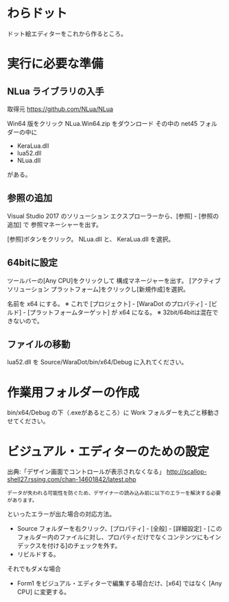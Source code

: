 ﻿# わらドット

ドット絵エディターをこれから作るところ。

# 実行に必要な準備

## NLua ライブラリの入手
取得元 https://github.com/NLua/NLua

Win64 版をクリック
NLua.Win64.zip をダウンロード
その中の net45 フォルダーの中に

- KeraLua.dll
- lua52.dll
- NLua.dll

がある。

## 参照の追加
Visual Studio 2017 のソリューション エクスプローラーから、[参照] - [参照の追加] で
参照マネーシャーを出す。

[参照]ボタンをクリック。
NLua.dll と、 KeraLua.dll を選択。

## 64bitに設定
ツールバーの[Any CPU]をクリックして 構成マネージャーを出す。
[アクティブ ソリューション プラットフォーム]をクリックし[新規作成]を選択。

名前を x64 にする。
※ これで [プロジェクト] - [WaraDot のプロパティ] - [ビルド] - [プラットフォームターゲット] が x64 になる。
※ 32bit/64bitは混在できないので。

## ファイルの移動
lua52.dll を Source/WaraDot/bin/x64/Debug に入れてください。

# 作業用フォルダーの作成
bin/x64/Debug の下（.exeがあるところ）に Work フォルダーを丸ごと移動させてください。

# ビジュアル・エディターのための設定

出典:「デザイン画面でコントロールが表示されなくなる」 http://scallop-shell27.rssing.com/chan-14601842/latest.php

```
データが失われる可能性を防ぐため、デザイナーの読み込み前に以下のエラーを解決する必要があります。
```

といったエラーが出た場合の対応方法。

- Source フォルダーを右クリック、[プロパティ] - [全般] - [詳細設定] - [このフォルダー内のファイルに対し、プロパティだけでなくコンテンツにもインデックスを付ける]のチェックを外す。
- リビルドする。

それでもダメな場合

- Form1 をビジュアル・エディターで編集する場合だけ、[x64] ではなく [Any CPU] に変更する。



